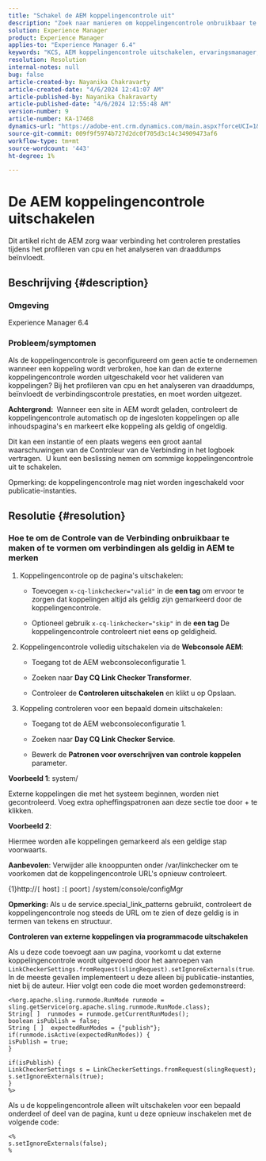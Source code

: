 ```yaml
---
title: "Schakel de AEM koppelingencontrole uit"
description: "Zoek naar manieren om koppelingencontrole onbruikbaar te maken en verbindingen als geldig in AEM te merken."
solution: Experience Manager
product: Experience Manager
applies-to: "Experience Manager 6.4"
keywords: "KCS, AEM koppelingencontrole uitschakelen, ervaringsmanager, AEM"
resolution: Resolution
internal-notes: null
bug: false
article-created-by: Nayanika Chakravarty
article-created-date: "4/6/2024 12:41:07 AM"
article-published-by: Nayanika Chakravarty
article-published-date: "4/6/2024 12:55:48 AM"
version-number: 9
article-number: KA-17468
dynamics-url: "https://adobe-ent.crm.dynamics.com/main.aspx?forceUCI=1&pagetype=entityrecord&etn=knowledgearticle&id=c56c0f56-aef3-ee11-904b-6045bd006b25"
source-git-commit: 009f9f5974b727d2dc0f705d3c14c34909473af6
workflow-type: tm+mt
source-wordcount: '443'
ht-degree: 1%

---
```


# De AEM koppelingencontrole uitschakelen


Dit artikel richt de AEM zorg waar verbinding het controleren prestaties tijdens het profileren van cpu en het analyseren van draaddumps beïnvloedt.

## Beschrijving {#description}


### <b>Omgeving</b>

Experience Manager 6.4

### <b>Probleem/symptomen</b>

Als de koppelingencontrole is geconfigureerd om geen actie te ondernemen wanneer een koppeling wordt verbroken, hoe kan dan de externe koppelingencontrole worden uitgeschakeld voor het valideren van koppelingen? Bij het profileren van cpu en het analyseren van draaddumps, beïnvloedt de verbindingscontrole prestaties, en moet worden uitgezet.

<b>Achtergrond: </b> Wanneer een site in AEM wordt geladen, controleert de koppelingencontrole automatisch op de ingesloten koppelingen op alle inhoudspagina&#39;s en markeert elke koppeling als geldig of ongeldig.

Dit kan een instantie of een plaats wegens een groot aantal waarschuwingen van de Controleur van de Verbinding in het logboek vertragen.  U kunt een beslissing nemen om sommige koppelingencontrole uit te schakelen.

Opmerking: de koppelingencontrole mag niet worden ingeschakeld voor publicatie-instanties.


## Resolutie {#resolution}


### Hoe te om de Controle van de Verbinding onbruikbaar te maken of te vormen om verbindingen als geldig in AEM te merken

1. Koppelingencontrole op de pagina&#39;s uitschakelen:

   - Toevoegen `x-cq-linkchecker="valid"` in de <b>een tag</b> om ervoor te zorgen dat koppelingen altijd als geldig zijn gemarkeerd door de koppelingencontrole.


   - Optioneel gebruik `x-cq-linkchecker="skip"` in de <b>een tag</b> De koppelingencontrole controleert niet eens op geldigheid.
2. Koppelingencontrole volledig uitschakelen via de <b>Webconsole AEM</b>:
   - Toegang tot de AEM webconsoleconfiguratie 1.


   - Zoeken naar <b>Day CQ Link Checker Transformer</b>.


   - Controleer de <b>Controleren uitschakelen</b> en klikt u op Opslaan.
3. Koppeling controleren voor een bepaald domein uitschakelen:
   - Toegang tot de AEM webconsoleconfiguratie 1.


   - Zoeken naar <b>Day CQ Link Checker Service</b>.


   - Bewerk de <b>Patronen voor overschrijven van controle koppelen</b> parameter.


<b>Voorbeeld 1</b>: system/

Externe koppelingen die met het systeem beginnen, worden niet gecontroleerd. Voeg extra opheffingspatronen aan deze sectie toe door + te klikken.

<b>Voorbeeld 2</b>:

Hiermee worden alle koppelingen gemarkeerd als een geldige stap voorwaarts.

<b>Aanbevolen</b>: Verwijder alle knooppunten onder /var/linkchecker om te voorkomen dat de koppelingencontrole URL&#39;s opnieuw controleert.

{1}http://`[` host`]` :`[` poort`]` /system/console/configMgr

<b>Opmerking: </b>Als u de service.special_link_patterns gebruikt, controleert de koppelingencontrole nog steeds de URL om te zien of deze geldig is in termen van tekens en structuur.

<b>Controleren van externe koppelingen via programmacode uitschakelen</b>

Als u deze code toevoegt aan uw pagina, voorkomt u dat externe koppelingencontrole wordt uitgevoerd door het aanroepen van `LinkCheckerSettings.fromRequest(slingRequest).setIgnoreExternals(true`. In de meeste gevallen implementeert u deze alleen bij publicatie-instanties, niet bij de auteur. Hier volgt een code die moet worden gedemonstreerd:




```
<%org.apache.sling.runmode.RunMode runmode = sling.getService(org.apache.sling.runmode.RunMode.class);
String[ ]  runmodes = runmode.getCurrentRunModes();
boolean isPublish = false;
String [ ]  expectedRunModes = {"publish"};
if(runmode.isActive(expectedRunModes)) {
isPublish = true;
}

if(isPublish) {
LinkCheckerSettings s = LinkCheckerSettings.fromRequest(slingRequest);
s.setIgnoreExternals(true);
}
%>
```




Als u de koppelingencontrole alleen wilt uitschakelen voor een bepaald onderdeel of deel van de pagina, kunt u deze opnieuw inschakelen met de volgende code:


```
<%
s.setIgnoreExternals(false);
%
```


